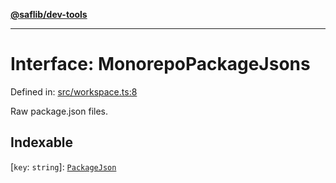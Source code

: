 [**@saflib/dev-tools**](../index.md)

***

# Interface: MonorepoPackageJsons

Defined in: [src/workspace.ts:8](https://github.com/sderickson/saflib/blob/e0792917dc2673a0588d8b11c8bb3523abcda9b5/dev-tools/src/workspace.ts#L8)

Raw package.json files.

## Indexable

\[`key`: `string`\]: [`PackageJson`](PackageJson.md)
